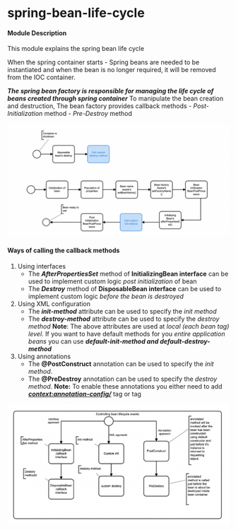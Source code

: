 # spring-bean-life-cycle

#### Module Description
This module explains the spring bean life cycle

When the spring container starts - Spring beans are needed to be instantiated and when the bean is no longer required, it will be removed from the IOC container.

***The spring bean factory is responsible for managing the life cycle of beans created through spring container***
To manipulate the bean creation and destruction, The bean factory provides callback methods
    - _Post-Initialization_ method
    - _Pre-Destroy_ method

![alt the spring bean life cycle](https://github.com/parmarakhil/spring-bean-life-cycle/blob/main/src/main/resources/templates/spring-bean-life-cycle.jpg)

#### Ways of calling the callback methods
1) Using interfaces
    - The ***AfterPropertiesSet*** method of **InitializingBean interface** can be used to implement custom logic _post initialization_ of bean
    - The ***Destroy*** method of **DisposableBean interface** can be used to implement custom logic _before the bean is destroyed_
2) Using XML configuration
    - The ***init-method*** attribute can be used to specify the _init method_
    - The ***destroy-method*** attribute can be used to specify the _destroy method_
    **Note**: The above attributes are used at _local (each bean tag) level_.
            If you want to have default methods for you _entire application beans_ you can use ***default-init-method and default-destroy-method***
3) Using annotations
    - The **@PostConstruct** annotation can be used to specify the _init method_.
    - The **@PreDestroy** annotation can be used to specify the _destroy method_.
    **Note:** To enable these annotations you either need to add ***<context:annotation-config/>*** tag or 
                ***<bean class="org.springframework.context.annotation.CommonAnnotationBeanPostProcessor"></bean>*** tag

![alt callback methods](https://github.com/parmarakhil/spring-bean-life-cycle/blob/main/src/main/resources/templates/callbackMethods.jpg)
